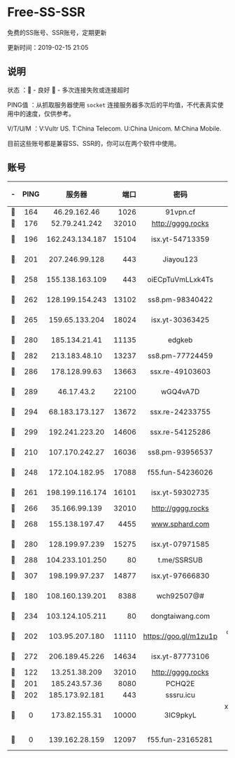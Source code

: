 # Free-SS-SSR

免费的SS账号、SSR账号，定期更新

更新时间：2019-02-15 21:05

## 说明

状态     ：🙂 - 良好 🙁 - 多次连接失败或连接超时

PING值   ：从抓取服务器使用 `socket` 连接服务器多次后的平均值，不代表真实使用中的速度，仅供参考。

V/T/U/M  ：V:Vultr US. T:China Telecom. U:China Unicom. M:China Mobile.

目前这些账号都是兼容SS、SSR的，你可以在两个软件中使用。

## 账号

|-|PING|服务器|端口|密码|加密方式|区域|V/T/U/M|
|:----:|:----:|:-----:|-----:|:----:|:----:|:----:|:----:|
|🙂|164|46.29.162.46|1026|91vpn.cf|rc4-md5|RU|9↑/10↑/9↑/10↑|
|🙂|176|52.79.241.242|32010|http://gggg.rocks|chacha20|KR|10↑/9↑/9↑/10↑|
|🙂|196|162.243.134.187|15104|isx.yt-54713359|aes-256-cfb|US|10↑/10↑/10↑/10↑|
|🙂|201|207.246.99.128|443|Jiayou123|aes-256-cfb|US|8↑/9↑/9↑/10↑|
|🙂|258|155.138.163.109|443|oiECpTuVmLLxk4Ts|aes-256-cfb|US|4↑/10↑/10↑/10↑|
|🙂|262|128.199.154.243|13102|ss8.pm-98340422|aes-256-cfb|SG|10↑/10↑/10↑/10↑|
|🙂|265|159.65.133.204|18024|isx.yt-30363425|aes-256-cfb|SG|10↑/10↑/10↑/10↑|
|🙂|280|185.134.21.41|11135|edgkeb|aes-256-cfb|GB|10↑/10↑/10↑/10↑|
|🙂|282|213.183.48.10|13237|ss8.pm-77724459|rc4-md5|RU|10↑/10↑/10↑/10↑|
|🙂|286|178.128.99.63|13663|ssx.re-49103603|aes-256-cfb|SG|8↑/8↑/8↑/8↑|
|🙂|289|46.17.43.2|22100|wGQ4vA7D|aes-256-gcm|RU|6↑/10↑/10↑/10↑|
|🙂|294|68.183.173.127|13672|ssx.re-24233755|aes-256-cfb|US|8↑/8↑/8↑/8↑|
|🙂|299|192.241.223.20|14606|ssx.re-54125286|aes-256-cfb|US|8↑/8↑/8↑/8↑|
|🙂|210|107.170.242.27|16036|ss8.pm-93956537|aes-256-cfb|US|10↑/10↑/10↑/10↑|
|🙂|248|172.104.182.95|17088|f55.fun-54236026|aes-256-cfb|SG|10↑/10↑/10↑/10↑|
|🙂|261|198.199.116.174|16101|isx.yt-59302735|aes-256-cfb|US|10↑/10↑/10↑/10↑|
|🙂|266|35.166.99.139|32010|http://gggg.rocks|chacha20|US|9↑/9↑/9↑/9↑|
|🙂|268|155.138.197.47|4455|www.sphard.com|aes-256-cfb|US|8↑/9↑/10↑/9↑|
|🙂|280|128.199.97.239|15275|isx.yt-07971585|aes-256-cfb|SG|10↑/10↑/10↑/10↑|
|🙂|288|104.233.101.250|80|t.me/SSRSUB|rc4-md5|CA|10↑/10↑/10↑/10↑|
|🙂|307|198.199.97.237|14877|isx.yt-97666830|aes-256-cfb|US|10↑/10↑/10↑/10↑|
|🙂|180|108.160.139.201|8388|wch92507@#|aes-256-cfb|JP|5↓/10↑/10↑/10↑|
|🙂|234|103.124.105.211|80|dongtaiwang.com|aes-256-cfb|US|9↑/10↑/10↑/10↑|
|🙁|202|103.95.207.180|11110|https://goo.gl/m1zu1p|chacha20-ietf|US|7↓/10↑/10↑/9↑|
|🙁|272|206.189.45.226|14634|isx.yt-87773106|aes-256-cfb|SG|10↑/10↑/10↑/10↑|
|🙁|122|13.251.38.209|32010|http://gggg.rocks|chacha20|SG|10↑/10↑/9↑/9↑|
|🙁|201|185.243.57.36|8080|PCHQ2E|rc4-md5|US|10↑/9↑/9↑/9↑|
|🙁|202|185.173.92.181|443|sssru.icu|rc4-md5|RU|9↑/10↑/10↑/10↑|
|🙁|0|173.82.155.31|10000|3IC9pkyL|xchacha20-ietf-poly1305|US|9↑/10↑/10↑/9↑|
|🙁|0|139.162.28.159|12097|f55.fun-23165281|aes-256-cfb|SG|10↑/0↓/0↓/1↑|

